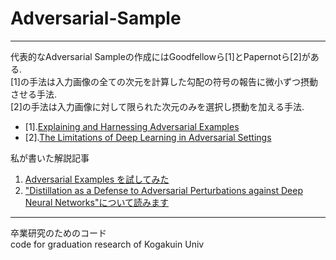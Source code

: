 # Adversarial-Sample
- - -  


代表的なAdversarial Sampleの作成にはGoodfellowら[1]とPapernotら[2]がある.  
[1]の手法は入力画像の全ての次元を計算した勾配の符号の報告に微小ずつ摂動させる手法.  
[2]の手法は入力画像に対して限られた次元のみを選択し摂動を加える手法.  

- [1].[Explaining and Harnessing Adversarial Examples](https://arxiv.org/abs/1412.6572)
- [2].[The Limitations of Deep Learning in Adversarial Settings](https://arxiv.org/abs/1511.07528)

私が書いた解説記事  
1. [Adversarial Examples を試してみた](http://fireflower.hatenablog.com/entry/2016/12/13/111016)
1. ["Distillation as a Defense to Adversarial Perturbations against Deep Neural Networks"について読みます](http://fireflower.hatenablog.com/entry/2017/01/31/195241)
  
- - -  
卒業研究のためのコード  
code for graduation research of Kogakuin Univ 
